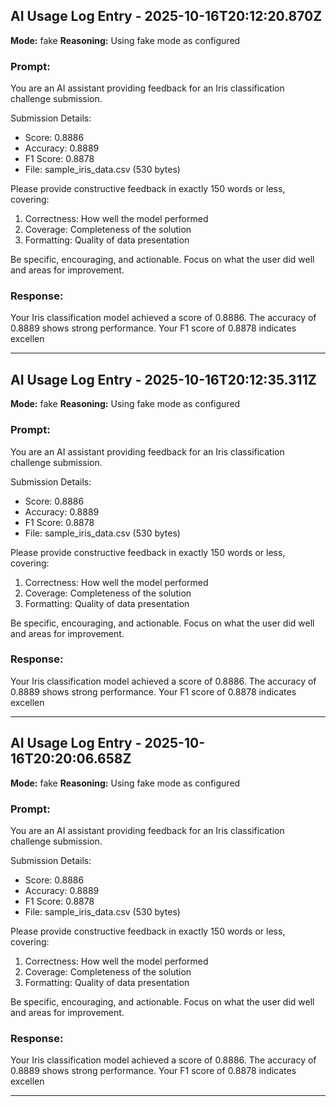 ## AI Usage Log Entry - 2025-10-16T20:12:20.870Z

**Mode:** fake
**Reasoning:** Using fake mode as configured

### Prompt:
You are an AI assistant providing feedback for an Iris classification challenge submission.

Submission Details:
- Score: 0.8886
- Accuracy: 0.8889
- F1 Score: 0.8878
- File: sample_iris_data.csv (530 bytes)

Please provide constructive feedback in exactly 150 words or less, covering:
1. Correctness: How well the model performed
2. Coverage: Completeness of the solution
3. Formatting: Quality of data presentation

Be specific, encouraging, and actionable. Focus on what the user did well and areas for improvement.

### Response:
Your Iris classification model achieved a score of 0.8886. The accuracy of 0.8889 shows strong performance. Your F1 score of 0.8878 indicates excellen

---

## AI Usage Log Entry - 2025-10-16T20:12:35.311Z

**Mode:** fake
**Reasoning:** Using fake mode as configured

### Prompt:
You are an AI assistant providing feedback for an Iris classification challenge submission.

Submission Details:
- Score: 0.8886
- Accuracy: 0.8889
- F1 Score: 0.8878
- File: sample_iris_data.csv (530 bytes)

Please provide constructive feedback in exactly 150 words or less, covering:
1. Correctness: How well the model performed
2. Coverage: Completeness of the solution
3. Formatting: Quality of data presentation

Be specific, encouraging, and actionable. Focus on what the user did well and areas for improvement.

### Response:
Your Iris classification model achieved a score of 0.8886. The accuracy of 0.8889 shows strong performance. Your F1 score of 0.8878 indicates excellen

---

## AI Usage Log Entry - 2025-10-16T20:20:06.658Z

**Mode:** fake
**Reasoning:** Using fake mode as configured

### Prompt:
You are an AI assistant providing feedback for an Iris classification challenge submission.

Submission Details:
- Score: 0.8886
- Accuracy: 0.8889
- F1 Score: 0.8878
- File: sample_iris_data.csv (530 bytes)

Please provide constructive feedback in exactly 150 words or less, covering:
1. Correctness: How well the model performed
2. Coverage: Completeness of the solution
3. Formatting: Quality of data presentation

Be specific, encouraging, and actionable. Focus on what the user did well and areas for improvement.

### Response:
Your Iris classification model achieved a score of 0.8886. The accuracy of 0.8889 shows strong performance. Your F1 score of 0.8878 indicates excellen

---

